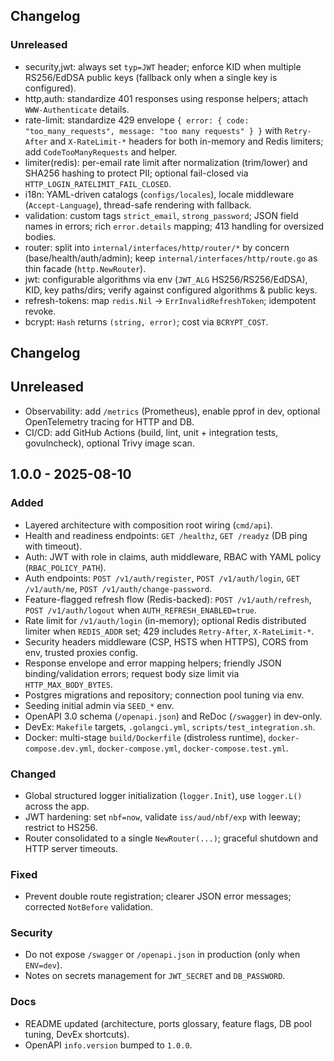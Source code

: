 ## Changelog

### Unreleased

- security,jwt: always set `typ=JWT` header; enforce KID when multiple RS256/EdDSA public keys (fallback only when a single key is configured).
- http,auth: standardize 401 responses using response helpers; attach `WWW-Authenticate` details.
- rate-limit: standardize 429 envelope `{ error: { code: "too_many_requests", message: "too many requests" } }` with `Retry-After` and `X-RateLimit-*` headers for both in-memory and Redis limiters; add `CodeTooManyRequests` and helper.
- limiter(redis): per-email rate limit after normalization (trim/lower) and SHA256 hashing to protect PII; optional fail-closed via `HTTP_LOGIN_RATELIMIT_FAIL_CLOSED`.
- i18n: YAML-driven catalogs (`configs/locales`), locale middleware (`Accept-Language`), thread-safe rendering with fallback.
- validation: custom tags `strict_email`, `strong_password`; JSON field names in errors; rich `error.details` mapping; 413 handling for oversized bodies.
- router: split into `internal/interfaces/http/router/*` by concern (base/health/auth/admin); keep `internal/interfaces/http/route.go` as thin facade (`http.NewRouter`).
- jwt: configurable algorithms via env (`JWT_ALG` HS256/RS256/EdDSA), KID, key paths/dirs; verify against configured algorithms & public keys.
- refresh-tokens: map `redis.Nil` → `ErrInvalidRefreshToken`; idempotent revoke.
- bcrypt: `Hash` returns `(string, error)`; cost via `BCRYPT_COST`.

## Changelog

## Unreleased
- Observability: add `/metrics` (Prometheus), enable pprof in dev, optional OpenTelemetry tracing for HTTP and DB.
- CI/CD: add GitHub Actions (build, lint, unit + integration tests, govulncheck), optional Trivy image scan.

## 1.0.0 - 2025-08-10

### Added
- Layered architecture with composition root wiring (`cmd/api`).
- Health and readiness endpoints: `GET /healthz`, `GET /readyz` (DB ping with timeout).
- Auth: JWT with role in claims, auth middleware, RBAC with YAML policy (`RBAC_POLICY_PATH`).
- Auth endpoints: `POST /v1/auth/register`, `POST /v1/auth/login`, `GET /v1/auth/me`, `POST /v1/auth/change-password`.
- Feature-flagged refresh flow (Redis-backed): `POST /v1/auth/refresh`, `POST /v1/auth/logout` when `AUTH_REFRESH_ENABLED=true`.
- Rate limit for `/v1/auth/login` (in-memory); optional Redis distributed limiter when `REDIS_ADDR` set; 429 includes `Retry-After`, `X-RateLimit-*`.
- Security headers middleware (CSP, HSTS when HTTPS), CORS from env, trusted proxies config.
- Response envelope and error mapping helpers; friendly JSON binding/validation errors; request body size limit via `HTTP_MAX_BODY_BYTES`.
- Postgres migrations and repository; connection pool tuning via env.
- Seeding initial admin via `SEED_*` env.
- OpenAPI 3.0 schema (`/openapi.json`) and ReDoc (`/swagger`) in dev-only.
- DevEx: `Makefile` targets, `.golangci.yml`, `scripts/test_integration.sh`.
- Docker: multi-stage `build/Dockerfile` (distroless runtime), `docker-compose.dev.yml`, `docker-compose.yml`, `docker-compose.test.yml`.

### Changed
- Global structured logger initialization (`logger.Init`), use `logger.L()` across the app.
- JWT hardening: set `nbf=now`, validate `iss/aud/nbf/exp` with leeway; restrict to HS256.
- Router consolidated to a single `NewRouter(...)`; graceful shutdown and HTTP server timeouts.

### Fixed
- Prevent double route registration; clearer JSON error messages; corrected `NotBefore` validation.

### Security
- Do not expose `/swagger` or `/openapi.json` in production (only when `ENV=dev`).
- Notes on secrets management for `JWT_SECRET` and `DB_PASSWORD`.

### Docs
- README updated (architecture, ports glossary, feature flags, DB pool tuning, DevEx shortcuts).
- OpenAPI `info.version` bumped to `1.0.0`.


